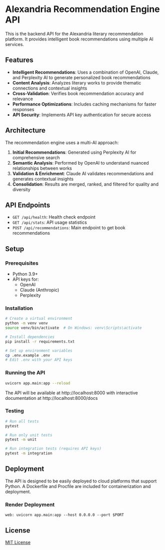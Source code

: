 # Alexandria Recommendation Engine API

This is the backend API for the Alexandria literary recommendation platform. It provides intelligent book recommendations using multiple AI services.

## Features

- **Intelligent Recommendations**: Uses a combination of OpenAI, Claude, and Perplexity AI to generate personalized book recommendations
- **Content Analysis**: Analyzes literary works to provide thematic connections and contextual insights
- **Cross-Validation**: Verifies book recommendation accuracy and relevance
- **Performance Optimizations**: Includes caching mechanisms for faster responses
- **API Security**: Implements API key authentication for secure access

## Architecture

The recommendation engine uses a multi-AI approach:

1. **Initial Recommendations**: Generated using Perplexity AI for comprehensive search
2. **Semantic Analysis**: Performed by OpenAI to understand nuanced relationships between works
3. **Validation & Enrichment**: Claude AI validates recommendations and generates contextual insights
4. **Consolidation**: Results are merged, ranked, and filtered for quality and diversity

## API Endpoints

- `GET /api/health`: Health check endpoint
- `GET /api/stats`: API usage statistics
- `POST /api/recommendations`: Main endpoint to get book recommendations

## Setup

### Prerequisites

- Python 3.9+
- API keys for:
  - OpenAI
  - Claude (Anthropic)
  - Perplexity

### Installation

```bash
# Create a virtual environment
python -m venv venv
source venv/bin/activate  # On Windows: venv\Scripts\activate

# Install dependencies
pip install -r requirements.txt

# Set up environment variables
cp .env.example .env
# Edit .env with your API keys
```

### Running the API

```bash
uvicorn app.main:app --reload
```

The API will be available at http://localhost:8000 with interactive documentation at http://localhost:8000/docs

### Testing

```bash
# Run all tests
pytest

# Run only unit tests
pytest -m unit

# Run integration tests (requires API keys)
pytest -m integration
```

## Deployment

The API is designed to be easily deployed to cloud platforms that support Python. A Dockerfile and Procfile are included for containerization and deployment.

### Render Deployment

```
web: uvicorn app.main:app --host 0.0.0.0 --port $PORT
```

## License

[MIT License](../LICENSE) 